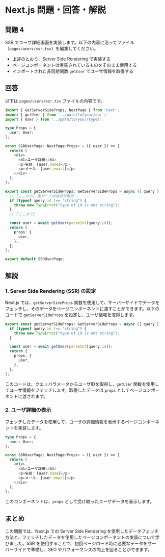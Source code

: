 # Next.js 問題・回答・解説

## 問題 4

SSR でユーザ詳細画面を実装します。以下の内容に沿ってファイル（`pages/users/ssr.tsx`）を編集してください。

- 上述のとおり、Server Side Rendering で実装する
- ページコンポーネントは実装されているものをそのまま使用する
- インポートされた非同期関数 `getUser` でユーザ情報を取得する

## 回答

以下は `pages/users/ssr.tsx` ファイルの内容です。

```typescript
import { GetServerSideProps, NextPage } from 'next';
import { getUser } from '../path/to/your/api';
import { User } from '../path/to/your/types';

type Props = {
  user: User;
};

const SSRUserPage: NextPage<Props> = ({ user }) => {
  return (
    <div>
      <h1>ユーザ詳細</h1>
      <p>名前: {user.name}</p>
      <p>メール: {user.email}</p>
    </div>
  );
};

export const getServerSideProps: GetServerSideProps = async ({ query }) => {
  // [ここから] 型ガードは採点対象外
  if (typeof query.id !== "string") {
    throw new TypeError("type of id is not string");
  }
  // [ここまで]

  const user = await getUser(parseInt(query.id));
  return {
    props: {
      user,
    },
  };
};

export default SSRUserPage;
```

## 解説

### 1. Server Side Rendering (SSR) の設定

Next.js では、`getServerSideProps` 関数を使用して、サーバーサイドでデータをフェッチし、そのデータをページコンポーネントに渡すことができます。以下のコードで `getServerSideProps` を設定し、ユーザ情報を取得します。

```typescript
export const getServerSideProps: GetServerSideProps = async ({ query }) => {
  if (typeof query.id !== "string") {
    throw new TypeError("type of id is not string");
  }

  const user = await getUser(parseInt(query.id));
  return {
    props: {
      user,
    },
  };
};
```

このコードは、クエリパラメータからユーザIDを取得し、`getUser` 関数を使用してユーザ情報をフェッチします。取得したデータは `props` としてページコンポーネントに渡されます。

### 2. ユーザ詳細の表示

フェッチしたデータを使用して、ユーザの詳細情報を表示するページコンポーネントを実装します。

```typescript
type Props = {
  user: User;
};

const SSRUserPage: NextPage<Props> = ({ user }) => {
  return (
    <div>
      <h1>ユーザ詳細</h1>
      <p>名前: {user.name}</p>
      <p>メール: {user.email}</p>
    </div>
  );
};
```

このコンポーネントは、`props` として受け取ったユーザデータを表示します。

## まとめ

この問題では、Next.js での Server Side Rendering を使用したデータフェッチ方法と、フェッチしたデータを使用したページコンポーネントの実装について学びました。SSR を使用することで、初回ページロード時に必要なデータをサーバーサイドで準備し、SEO やパフォーマンスの向上を図ることができます。
